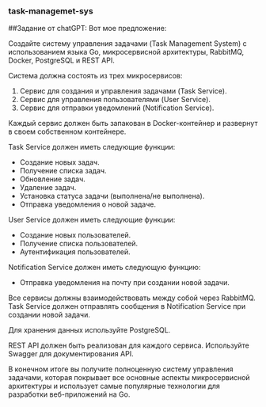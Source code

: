 ### task-managemet-sys
##Задание от chatGPT:
Вот мое предложение:

Создайте систему управления задачами (Task Management System) с использованием языка Go, микросервисной архитектуры, RabbitMQ, Docker, PostgreSQL и REST API.

Система должна состоять из трех микросервисов:
1. Сервис для создания и управления задачами (Task Service).
2. Сервис для управления пользователями (User Service).
3. Сервис для отправки уведомлений (Notification Service).

Каждый сервис должен быть запакован в Docker-контейнер и развернут в своем собственном контейнере.

Task Service должен иметь следующие функции:
- Создание новых задач.
- Получение списка задач.
- Обновление задач.
- Удаление задач.
- Установка статуса задачи (выполнена/не выполнена).
- Отправка уведомления о новой задаче.

User Service должен иметь следующие функции:
- Создание новых пользователей.
- Получение списка пользователей.
- Аутентификация пользователей.

Notification Service должен иметь следующую функцию:
- Отправка уведомления на почту при создании новой задачи.

Все сервисы должны взаимодействовать между собой через RabbitMQ. Task Service должен отправлять сообщения в Notification Service при создании новой задачи.

Для хранения данных используйте PostgreSQL.

REST API должен быть реализован для каждого сервиса. Используйте Swagger для документирования API.

В конечном итоге вы получите полноценную систему управления задачами, которая покрывает все основные аспекты микросервисной архитектуры и использует самые популярные технологии для разработки веб-приложений на Go.
